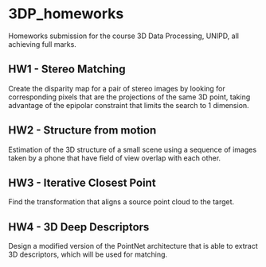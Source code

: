 # 3DP_homeworks
Homeworks submission for the course 3D Data Processing, UNIPD, all achieving full marks.

## HW1 - Stereo Matching
Create the disparity map for a pair of stereo images by looking for corresponding pixels that are the projections of the same 3D point, taking advantage of the epipolar constraint that limits the search to 1 dimension.

## HW2 - Structure from motion
Estimation of the 3D structure of a small scene using a sequence of images taken by a phone that have field of view overlap with each other.

## HW3 - Iterative Closest Point
Find the transformation that aligns a source point cloud to the target.

## HW4 - 3D Deep Descriptors
Design a modified version of the PointNet architecture that is able to extract 3D descriptors, which will be used for matching.
